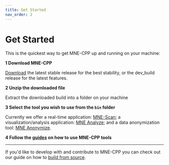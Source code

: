 ```yaml
---
title: Get Started
nav_order: 2
---
```


# Get Started

This is the quickest way to get MNE-CPP up and running on your machine:

**1 Download MNE-CPP**

  [Download](../install/binaries.md) the latest stable release for the best stability, or the dev_build release for the latest features.

**2 Unzip the downloaded file**

  Extract the downloaded build into a folder on your machine

**3 Select the tool you wish to use from the `bin` folder**

  Currently we offer a real-time application: [MNE-Scan](../learn/scan.md); a visualization/analysis application: [MNE Analyze](../learn/analyze.md); and a data anonymization tool: [MNE Anonymize](../learn/anonymize).

**4 Follow the [guides](../learn/learn.md) on how to use MNE-CPP tools**

---

If you'd like to develop with and contribute to MNE-CPP you can check out our guide on how to [build from source](../install/buildguide.md).
